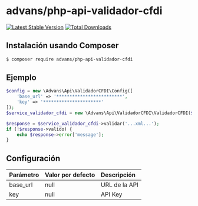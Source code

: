 # advans/php-api-validador-cfdi

[![Latest Stable Version](https://img.shields.io/packagist/v/advans/php-api-validador-cfdi?style=flat-square)](https://packagist.org/packages/advans/php-api-validador-cfdi)
[![Total Downloads](https://img.shields.io/packagist/dt/advans/php-api-validador-cfdi?style=flat-square)](https://packagist.org/packages/advans/php-api-validador-cfdi)

## Instalación usando Composer

```sh
$ composer require advans/php-api-validador-cfdi
```

## Ejemplo

````php
$config = new \Advans\Api\ValidadorCFDI\Config([
    'base_url' => '*************************',
    'key' => '**********************'
]);
$service_validador_cfdi = new \Advans\Api\ValidadorCFDI\ValidadorCFDI($config);

$response = $service_validador_cfdi->validar('...xml...');
if (!$response->valido) {
    echo $response->error['message'];
}
````

## Configuración

| Parámetro | Valor por defecto | Descripción |
| :--- | :--- | :--- |
| base_url | null | URL de la API |
| key | null | API Key |
